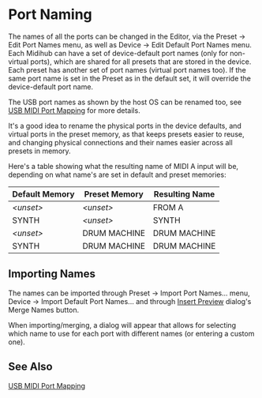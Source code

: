 # Port Naming

The names of all the ports can be changed in the Editor, via the Preset -> Edit Port Names menu, as well as Device -> Edit Default Port Names menu.
Each Midihub can have a set of device-default port names (only for non-virtual ports), which are shared for all presets that are stored in the device.
Each preset has another set of port names (virtual port names too). If the same port name is set in the Preset as in the default set, it will override
the device-default port name.

The USB port names as shown by the host OS can be renamed too, see [USB MIDI Port Mapping](usb-midi-port-mapping.md) for more details.

It's a good idea to rename the physical ports in the device defaults, and virtual ports in the preset memory, as that keeps presets easier to reuse, and
changing physical connections and their names easier across all presets in memory.

Here's a table showing what the resulting name of MIDI A input will be, depending on what name's are set in default and preset memories:

| Default Memory | Preset Memory | Resulting Name |
| -------------- | ------------- | -------------- |
| *&lt;unset&gt;*| *&lt;unset&gt;*| FROM A        |
| SYNTH          | *&lt;unset&gt;*| SYNTH         |
| *&lt;unset&gt;*| DRUM MACHINE  | DRUM MACHINE   |
| SYNTH          | DRUM MACHINE  | DRUM MACHINE   |

## Importing Names

The names can be imported through Preset -> Import Port Names... menu, Device -> Import Default Port Names... and through [Insert Preview](insert-preview.md) dialog's Merge Names button.

When importing/merging, a dialog will appear that allows for selecting which name to use for each port with different names (or entering a custom one).

## See Also

[USB MIDI Port Mapping](usb-midi-port-mapping.md)
